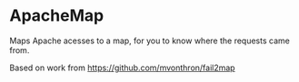 # ApacheMap
Maps Apache acesses to a map, for you to know where the requests came from.

Based on work from https://github.com/mvonthron/fail2map
